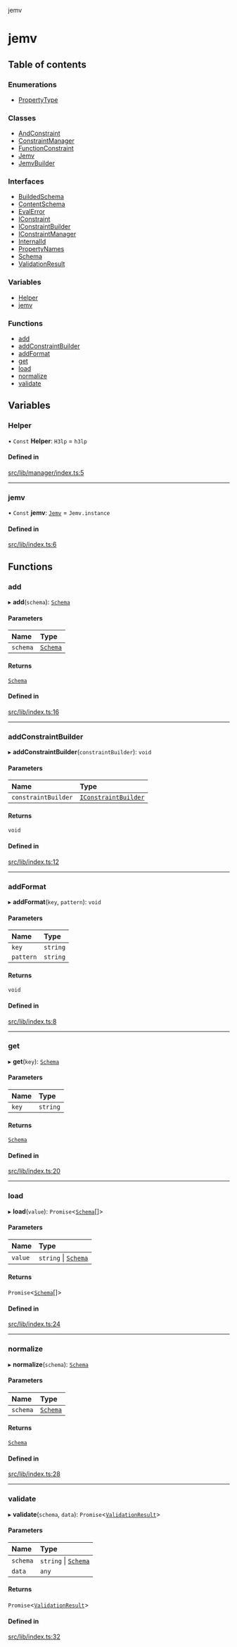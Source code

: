 jemv

# jemv

## Table of contents

### Enumerations

- [PropertyType](enums/PropertyType.md)

### Classes

- [AndConstraint](classes/AndConstraint.md)
- [ConstraintManager](classes/ConstraintManager.md)
- [FunctionConstraint](classes/FunctionConstraint.md)
- [Jemv](classes/Jemv.md)
- [JemvBuilder](classes/JemvBuilder.md)

### Interfaces

- [BuildedSchema](interfaces/BuildedSchema.md)
- [ContentSchema](interfaces/ContentSchema.md)
- [EvalError](interfaces/EvalError.md)
- [IConstraint](interfaces/IConstraint.md)
- [IConstraintBuilder](interfaces/IConstraintBuilder.md)
- [IConstraintManager](interfaces/IConstraintManager.md)
- [InternalId](interfaces/InternalId.md)
- [PropertyNames](interfaces/PropertyNames.md)
- [Schema](interfaces/Schema.md)
- [ValidationResult](interfaces/ValidationResult.md)

### Variables

- [Helper](README.md#helper)
- [jemv](README.md#jemv)

### Functions

- [add](README.md#add)
- [addConstraintBuilder](README.md#addconstraintbuilder)
- [addFormat](README.md#addformat)
- [get](README.md#get)
- [load](README.md#load)
- [normalize](README.md#normalize)
- [validate](README.md#validate)

## Variables

### Helper

• `Const` **Helper**: `H3lp` = `h3lp`

#### Defined in

[src/lib/manager/index.ts:5](https://github.com/data7expressions/jemv/blob/f58946d/src/lib/manager/index.ts#L5)

___

### jemv

• `Const` **jemv**: [`Jemv`](classes/Jemv.md) = `Jemv.instance`

#### Defined in

[src/lib/index.ts:6](https://github.com/data7expressions/jemv/blob/f58946d/src/lib/index.ts#L6)

## Functions

### add

▸ **add**(`schema`): [`Schema`](interfaces/Schema.md)

#### Parameters

| Name | Type |
| :------ | :------ |
| `schema` | [`Schema`](interfaces/Schema.md) |

#### Returns

[`Schema`](interfaces/Schema.md)

#### Defined in

[src/lib/index.ts:16](https://github.com/data7expressions/jemv/blob/f58946d/src/lib/index.ts#L16)

___

### addConstraintBuilder

▸ **addConstraintBuilder**(`constraintBuilder`): `void`

#### Parameters

| Name | Type |
| :------ | :------ |
| `constraintBuilder` | [`IConstraintBuilder`](interfaces/IConstraintBuilder.md) |

#### Returns

`void`

#### Defined in

[src/lib/index.ts:12](https://github.com/data7expressions/jemv/blob/f58946d/src/lib/index.ts#L12)

___

### addFormat

▸ **addFormat**(`key`, `pattern`): `void`

#### Parameters

| Name | Type |
| :------ | :------ |
| `key` | `string` |
| `pattern` | `string` |

#### Returns

`void`

#### Defined in

[src/lib/index.ts:8](https://github.com/data7expressions/jemv/blob/f58946d/src/lib/index.ts#L8)

___

### get

▸ **get**(`key`): [`Schema`](interfaces/Schema.md)

#### Parameters

| Name | Type |
| :------ | :------ |
| `key` | `string` |

#### Returns

[`Schema`](interfaces/Schema.md)

#### Defined in

[src/lib/index.ts:20](https://github.com/data7expressions/jemv/blob/f58946d/src/lib/index.ts#L20)

___

### load

▸ **load**(`value`): `Promise`\<[`Schema`](interfaces/Schema.md)[]\>

#### Parameters

| Name | Type |
| :------ | :------ |
| `value` | `string` \| [`Schema`](interfaces/Schema.md) |

#### Returns

`Promise`\<[`Schema`](interfaces/Schema.md)[]\>

#### Defined in

[src/lib/index.ts:24](https://github.com/data7expressions/jemv/blob/f58946d/src/lib/index.ts#L24)

___

### normalize

▸ **normalize**(`schema`): [`Schema`](interfaces/Schema.md)

#### Parameters

| Name | Type |
| :------ | :------ |
| `schema` | [`Schema`](interfaces/Schema.md) |

#### Returns

[`Schema`](interfaces/Schema.md)

#### Defined in

[src/lib/index.ts:28](https://github.com/data7expressions/jemv/blob/f58946d/src/lib/index.ts#L28)

___

### validate

▸ **validate**(`schema`, `data`): `Promise`\<[`ValidationResult`](interfaces/ValidationResult.md)\>

#### Parameters

| Name | Type |
| :------ | :------ |
| `schema` | `string` \| [`Schema`](interfaces/Schema.md) |
| `data` | `any` |

#### Returns

`Promise`\<[`ValidationResult`](interfaces/ValidationResult.md)\>

#### Defined in

[src/lib/index.ts:32](https://github.com/data7expressions/jemv/blob/f58946d/src/lib/index.ts#L32)
